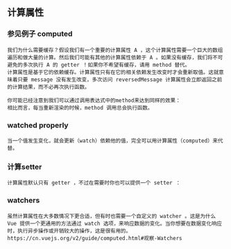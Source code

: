 ## 计算属性

### 参见例子 computed
```
我们为什么需要缓存？假设我们有一个重要的计算属性 A ，这个计算属性需要一个巨大的数组遍历和做大量的计算。然后我们可能有其他的计算属性依赖于 A 。如果没有缓存，我们将不可避免的多次执行 A 的 getter ！如果你不希望有缓存，请用 method 替代。
计算属性是基于它的依赖缓存。计算属性只有在它的相关依赖发生改变时才会重新取值。这就意味着只要 message 没有发生改变，多次访问 reversedMessage 计算属性会立即返回之前的计算结果，而不必再次执行函数。

你可能已经注意到我们可以通过调用表达式中的method来达到同样的效果：
相比而言，每当重新渲染的时候，method 调用总会执行函数。
```

### watched properly
```
当一个值发生变化，就会更新（watch）依赖他的值，完全可以用计算属性（computed）来代替。
```

### 计算setter
```
计算属性默认只有 getter ，不过在需要时你也可以提供一个 setter ：
```

### watchers
```
虽然计算属性在大多数情况下更合适，但有时也需要一个自定义的 watcher 。这是为什么 Vue 提供一个更通用的方法通过 watch 选项，来响应数据的变化。当你想要在数据变化响应时，执行异步操作或开销较大的操作，这是很有用的。
https://cn.vuejs.org/v2/guide/computed.html#观察-Watchers
```